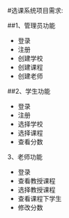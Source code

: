 #选课系统项目需求:

##1、管理员功能
- 登录
- 注册
- 创建学校
- 创建课程
- 创建老师

##2、学生功能
- 登录
- 注册
- 选择学校
- 选择课程
- 查看分数

3、老师功能
- 登录
- 查看教授课程
- 选择教授课程
- 查看课程下学生
- 修改分数
